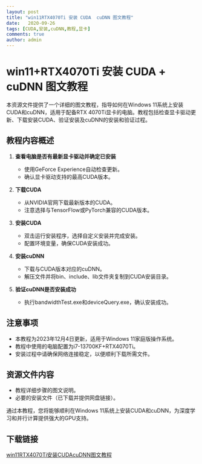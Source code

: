 ```yaml
---
layout: post
title: "win11RTX4070Ti 安装 CUDA  cuDNN 图文教程"
date:   2020-09-26
tags: [CUDA,安装,cuDNN,教程,显卡]
comments: true
author: admin
---
```

# win11+RTX4070Ti 安装 CUDA + cuDNN 图文教程

本资源文件提供了一个详细的图文教程，指导如何在Windows 11系统上安装CUDA和cuDNN，适用于配备RTX 4070Ti显卡的电脑。教程包括检查显卡驱动更新、下载安装CUDA、验证安装及cuDNN的安装和验证过程。

## 教程内容概述

1. **查看电脑是否有最新显卡驱动并确定已安装**
   - 使用GeForce Experience自动检查更新。
   - 确认显卡驱动支持的最高CUDA版本。

2. **下载CUDA**
   - 从NVIDIA官网下载最新版本的CUDA。
   - 注意选择与TensorFlow或PyTorch兼容的CUDA版本。

3. **安装CUDA**
   - 双击运行安装程序，选择自定义安装并完成安装。
   - 配置环境变量，确保CUDA安装成功。

4. **安装cuDNN**
   - 下载与CUDA版本对应的cuDNN。
   - 解压文件并将bin、include、lib文件夹复制到CUDA安装目录。

5. **验证cuDNN是否安装成功**
   - 执行bandwidthTest.exe和deviceQuery.exe，确认安装成功。

## 注意事项

- 本教程为2023年12月4日更新，适用于Windows 11家庭版操作系统。
- 教程中使用的电脑配置为i7-13700KF+RTX4070Ti。
- 安装过程中请确保网络连接稳定，以便顺利下载所需文件。

## 资源文件内容

- 教程详细步骤的图文说明。
- 必要的安装文件（已下载并提供网盘链接）。

通过本教程，您将能够顺利在Windows 11系统上安装CUDA和cuDNN，为深度学习和并行计算提供强大的GPU支持。

## 下载链接

[win11RTX4070Ti安装CUDAcuDNN图文教程](https://pan.quark.cn/s/086df9a6bebd)